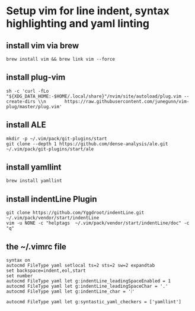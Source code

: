 # Setup vim for line indent, syntax highlighting and yaml linting


## install vim via brew
```
brew install vim && brew link vim --force
```

## install plug-vim
```
sh -c 'curl -fLo "${XDG_DATA_HOME:-$HOME/.local/share}"/nvim/site/autoload/plug.vim --create-dirs \\n       https://raw.githubusercontent.com/junegunn/vim-plug/master/plug.vim'
```

## install ALE
```
mkdir -p ~/.vim/pack/git-plugins/start                                                             
git clone --depth 1 https://github.com/dense-analysis/ale.git ~/.vim/pack/git-plugins/start/ale
```

## install yamllint
```
brew install yamllint
```

## install indentLine Plugin
```
git clone https://github.com/Yggdroot/indentLine.git ~/.vim/pack/vendor/start/indentLine
vim -u NONE -c "helptags  ~/.vim/pack/vendor/start/indentLine/doc" -c "q"
```


## the ~/.vimrc file
```
syntax on
autocmd FileType yaml setlocal ts=2 sts=2 sw=2 expandtab
set backspace=indent,eol,start
set number
autocmd FileType yaml let g:indentLine_leadingSpaceEnabled = 1
autocmd FileType yaml let g:indentLine_leadingSpaceChar = '.'
autocmd FileType yaml let g:indentLine_char = '⦙'

autocmd FileType yaml let g:syntastic_yaml_checkers = ['yamllint']
```
